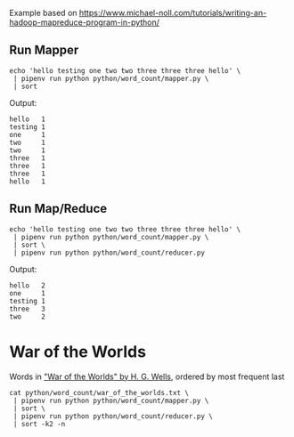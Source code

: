 Example based on https://www.michael-noll.com/tutorials/writing-an-hadoop-mapreduce-program-in-python/

## Run Mapper
```shell
echo 'hello testing one two two three three three hello' \
 | pipenv run python python/word_count/mapper.py \
 | sort
```

Output:
```
hello   1
testing 1
one     1
two     1
two     1
three   1
three   1
three   1
hello   1
```

## Run Map/Reduce
```shell
echo 'hello testing one two two three three three hello' \
 | pipenv run python python/word_count/mapper.py \
 | sort \
 | pipenv run python python/word_count/reducer.py
```

Output:
```
hello   2
one     1
testing 1
three   3
two     2
```

# War of the Worlds

Words in ["War of the Worlds" by H. G. Wells](http://www.gutenberg.org/ebooks/36), ordered by most frequent last

```shell
cat python/word_count/war_of_the_worlds.txt \
 | pipenv run python python/word_count/mapper.py \
 | sort \
 | pipenv run python python/word_count/reducer.py \
 | sort -k2 -n
```